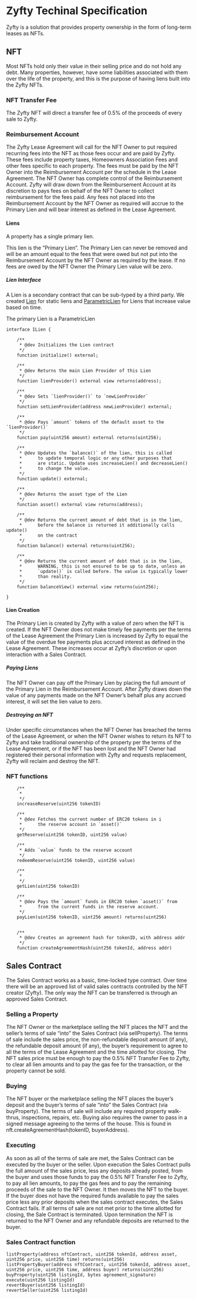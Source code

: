 # Zyfty Techinal Specification

Zyfty is a solution that provides property ownership in the form of long-term leases as NFTs.

## NFT

Most NFTs hold only their value in their selling price and do not hold any
debt.  Many properties, however, have some liabilities associated with them
over the life of the property, and this is the purpose of having liens built
into the Zyfty NFTs.

### NFT Transfer Fee

The Zyfty NFT will direct a transfer fee of 0.5% of the proceeds of every sale to Zyfty.

### Reimbursement Account

The Zyfty Lease Agreement will call for the NFT Owner to put required recurring
fees into the NFT as those fees occur and are paid by Zyfty. These fees include
property taxes, Homeowners Association Fees and other fees specific to each
property.  The fees must be paid by the NFT Owner into the Reimbursement
Account per the schedule in the Lease Agreement.  The NFT Owner has complete
control of the Reimbursement Account.  Zyfty will draw down from the
Reimbursement Account at its discretion to pays fees on behalf of the NFT Owner
to collect reimbursement for the fees paid.  Any fees not placed into the
Reimbursement Account by the NFT Owner as required will accrue to the Primary
Lien and will bear interest as defined in the Lease Agreement.  

#### Liens

A property has a single primary lien.

This lien is the ”Primary Lien”. The Primary Lien can never be
removed and will be an amount equal to the fees that were owed but not put into
the Reimbursement Account by the NFT Owner as required by the lease. If no fees
are owed by the NFT Owner the Primary Lien value will be zero. 

##### Lien Interface

A Lien is a secondary contract that can be sub-typed by a third party. We
created [Lien](contracts/Lien/Lien.sol) for static liens and
[ParametricLien](contracts/Lien/ParametricLien.sol) for Liens that increase
value based on time.

The primary Lien is a ParametricLien

```sol
interface ILien {

    /**
     * @dev Initializes the Lien contract
     */
    function initialize() external;

    /**
     * @dev Returns the main Lien Provider of this Lien
     */
    function lienProvider() external view returns(address);

    /**
     * @dev Sets `lienProvider()` to `newLienProvider`
     */
    function setLienProvider(address newLienProvider) external;

    /**
     * @dev Pays `amount` tokens of the default asset to the `lienProvider()`
     */
    function pay(uint256 amount) external returns(uint256);

    /**
     * @dev Updates the `balance()` of the lien, this is called
     *      to update temporal logic or any other purposes that
     *      are static. Update uses increaseLien() and decreaseLien()
     *      to change the value.
     */
    function update() external;

    /**
     * @dev Returns the asset type of the Lien
     */
    function asset() external view returns(address);

    /**
     * @dev Returns the current amount of debt that is in the lien,
     *      before the balance is returned it additionally calls update()
     *      on the contract
     */
    function balance() external returns(uint256);

    /**
     * @dev Returns the current amount of debt that is in the lien,
     *      WARNING, this is not ensured to be up to date, unless an
     *      `update()` is called before. The value is typically lower
     *      than reality.
     */
    function balanceView() external view returns(uint256);

}
```

#### Lien Creation

The Primary Lien is created by Zyfty with a value of zero when the NFT is
created.  If the NFT Owner does not make timely fee payments per the terms of
the Lease Agreement the Primary Lien is increased by Zyfty to equal the value
of the overdue fee payments plus accrued interest as defined in the Lease
Agreement.  These increases occur at Zyfty’s discretion or upon interaction
with a Sales Contract.

##### Paying Liens

The NFT Owner can pay off the Primary Lien by placing the full amount of the
Primary Lien in the Reimbursement Account.  After Zyfty draws down the value of
any payments made on the NFT Owner’s behalf plus any accrued interest, it will
set the lien value to zero.

##### Destroying an NFT

Under specific circumstances when the NFT Owner has breached the terms of the
Lease Agreement, or when the NFT Owner wishes to return its NFT to Zyfty and
take traditional ownership of the property per the terms of the Lease
Agreement, or if the NFT has been lost and the NFT Owner had registered their
personal information with Zyfty and requests replacement, Zyfty will reclaim
and destroy the NFT.

### NFT functions

```
    /**
     *
     */
    increaseReserve(uint256 tokenID)
    
    /**
     * @dev Fetches the current number of ERC20 tokens in i
     *      the reserve account in `asset()`
     */
    getReserve(uint256 tokenID, uint256 value) 
    
    /**
     * Adds `value` funds to the reserve account 
     */
    redeemReserve(uint256 tokenID, uint256 value) 

    /**
     *
     */
    getLien(uint256 tokenID)

    /**
     * @dev Pays the `amount` funds in ERC20 token `asset()` from 
     *      from the current funds in the reserve account.
     */
    payLien(uint256 tokenID, uint256 amount) returns(uint256)


    /**
     * @dev Creates an agreement hash for tokenID, with address addr
     */
    function createAgreementHash(uint256 tokenId, address addr)
```


## Sales Contract

The Sales Contract works as a basic, time-locked type contract.  Over time
there will be an approved list of valid sales contracts controlled by the NFT
creator (Zyfty).  The only way the NFT can be transferred is through an
approved Sales Contract.

### Selling a Property

The NFT Owner or the marketplace selling the NFT places the NFT and the
seller’s terms of sale “into” the Sales Contract (via sellProperty).  The terms
of sale include the sales price, the non-refundable deposit amount (if any),
the refundable deposit amount (if any), the buyer’s requirement to agree to all
the terms of the Lease Agreement and the time allotted for closing. The NFT
sales price must be enough to pay the 0.5% NFT Transfer Fee to Zyfty, to clear
all lien amounts and to pay the gas fee for the transaction, or the property
cannot be sold.

### Buying

The NFT buyer or the marketplace selling the NFT places the buyer’s deposit and
the buyer’s terms of sale “into” the Sales Contract (via buyProperty).  The
terms of sale will include any required property walk-thrus, inspections,
repairs, etc. Buying also requires the owner to pass in a signed message agreeing
to the terms of the house. This is found in nft.createAgreementHash(tokenID, buyerAddress).

### Executing

As soon as all of the terms of sale are met, the Sales Contract can be executed
by the buyer or the seller.  Upon execution the Sales Contract pulls the full
amount of the sales price, less any deposits already posted, from the buyer and
uses those funds to pay the 0.5% NFT Transfer Fee to Zyfty, to pay all lien
amounts, to pay the gas fees and to pay the remaining proceeds of the sale to
the NFT Owner.  It then moves the NFT to the buyer.  If the buyer does not have
the required funds available to pay the sales price less any prior deposits
when the sales contract executes, the Sales Contract fails.  If all terms of
sale are not met prior to the time allotted for closing, the Sale Contract is
terminated. Upon termination the NFT is returned to the NFT Owner and any
refundable deposits are returned to the buyer. 

### Sales Contract function
```
listProperty(address nftContract, uint256 tokenId, address asset, uint256 price, uint256 time) returns(uint256)
listPropertyBuyer(address nftContract, uint256 tokenId, address asset, uint256 price, uint256 time, address buyer) returns(uint256)
buyProperty(uint256 listingId, bytes agreement_signature) 
execute(uint256 listingId)
revertBuyer(uint256 listingId)
revertSeller(uint256 listingId)
```
